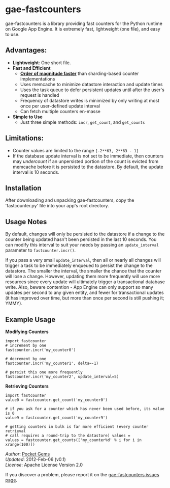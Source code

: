 gae-fastcounters
=

gae-fastcounters is a library providing fast counters for the Python runtime on
Google App Engine.  It is extremely fast, lightweight (one file), and easy to
use.

Advantages:
-
 * __Lightweight__: One short file.
 * __Fast and Efficient__
     - [__Order of magnitude faster__](http://blog.pocketgems.com/TODO)
       than sharding-based counter implementations
     - Uses memcache to minimize datastore interaction and update times
     - Uses the task queue to defer persistent updates until after the user's
       request is handled
     - Frequency of datastore writes is minimized by only writing at most once
       per user-defined update interval
     - Can fetch multiple counters en-masse
 * __Simple to Use__
     - Just three simple methods: `incr`, `get_count`, and `get_counts`


Limitations:
-

  * Counter values are limited to the range `[-2**63, 2**63 - 1]`
  * If the database update interval is not set to be immediate, then counters
    may *undercount* if an unpersisted portion of the count is evicted from
    memcache before it is persisted to the datastore.  By default, the update
    interval is 10 seconds.


Installation
-

After downloading and unpacking gae-fastcounters, copy the 'fastcounter.py' file
into your app's root directory.


Usage Notes
-

By default, changes will only be persisted to the datastore if a change to the
counter being updated hasn't been persisted in the last 10 seconds.  You can
modify this interval to suit your needs by passing an `update_interval`
parameter to `fastcounter.incr()`.

If you pass a very small `update_interval`, then all or nearly all changes will
trigger a task to be immediately enqueued to persist the change to the
datastore.  The smaller the interval, the smaller the chance that the counter
will lose a change.  However, updating them more frequently will use more
resources since every update will ultimately trigger a transactional database
write.  Also, beware contention - App Engine can only support so many updates
per second to any given entity, and fewer for transactional updates (it has
improved over time, but more than once per second is still pushing it; YMMY).


Example Usage
-

**Modifying Counters**

    import fastcounter
    # increment by one
    fastcounter.incr('my_counter0')

    # decrement by one
    fastcounter.incr('my_counter1', delta=-1)

    # persist this one more frequently
    fastcounter.incr('my_counter2', update_interval=5)


**Retrieving Counters**

    import fastcounter
    value0 = fastcounter.get_count('my_counter0')

    # if you ask for a counter which has never been used before, its value is 0
    value9 = fastcounter.get_count('my_counter9')

    # getting counters in bulk is far more efficient (every counter retrieval
    # call requires a round-trip to the datastore) values =
    values = fastcounter.get_counts(['my_counter%d' % i for i in xrange(100)])


_Author_: [Pocket Gems](http://www.pocketgems.com/)  
_Updated_: 2012-Feb-06 (v0.1)  
_License_: Apache License Version 2.0

If you discover a problem, please report it on the [gae-fastcounters issues page](https://github.com/pocketgems/gae-fastcounters/issues).
